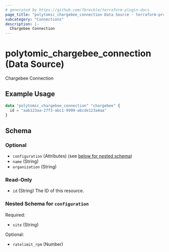 ```yaml
---
# generated by https://github.com/fbreckle/terraform-plugin-docs
page_title: "polytomic_chargebee_connection Data Source - terraform-provider-polytomic"
subcategory: "Connections"
description: |-
  Chargebee Connection
---
```


# polytomic_chargebee_connection (Data Source)

Chargebee Connection

## Example Usage

```terraform
data "polytomic_chargebee_connection" "chargebee" {
  id = "aab123aa-27f3-abc1-9999-abcde123a4aa"
}
```

<!-- schema generated by tfplugindocs -->
## Schema

### Optional

- `configuration` (Attributes) (see [below for nested schema](#nestedatt--configuration))
- `name` (String)
- `organization` (String)

### Read-Only

- `id` (String) The ID of this resource.

<a id="nestedatt--configuration"></a>
### Nested Schema for `configuration`

Required:

- `site` (String)

Optional:

- `ratelimit_rpm` (Number)


